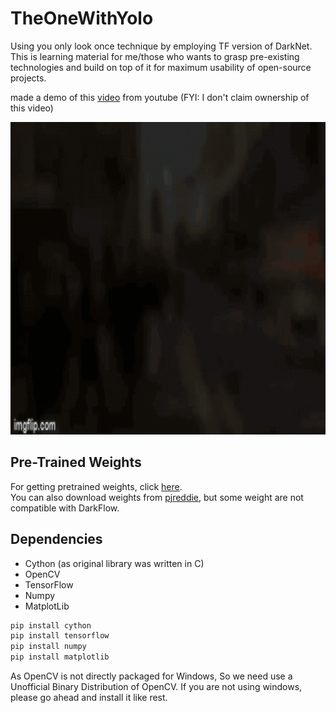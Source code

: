 # TheOneWithYolo
Using you only look once technique by employing TF version of DarkNet. This is learning material for me/those who wants to grasp pre-existing technologies and build on top of it for maximum usability of open-source projects.





made a demo of this [video](https://youtu.be/NyLF8nHIquM) from youtube (FYI: I don't claim ownership of this video)

<p align="center"> <img src="demo.gif" width="800" height="500" /> </p>

## Pre-Trained Weights

For getting pretrained weights, click [here](https://drive.google.com/drive/folders/0B1tW_VtY7onidEwyQ2FtQVplWEU).<br>
You can also download weights from [pjreddie](https://pjreddie.com/darknet/yolo/), but some weight are not compatible with DarkFlow.

## Dependencies

* Cython (as original library was written in C)
* OpenCV
* TensorFlow
* Numpy
* MatplotLib

```bash
pip install cython
pip install tensorflow
pip install numpy
pip install matplotlib
```
As OpenCV is not directly packaged for Windows, So we need use a Unofficial Binary Distribution of OpenCV.<vr>
If you are not using windows, please go ahead and install it like rest.
